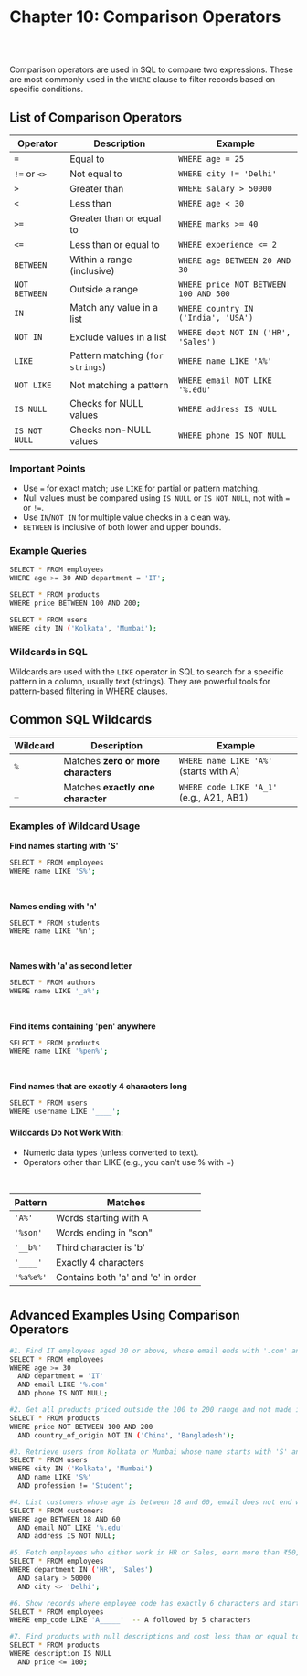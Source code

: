 #
# Chapter 10: Comparison Operators

<br>
<br>

Comparison operators are used in SQL to compare two expressions. These are most commonly used in the `WHERE` clause to filter records based on specific conditions.

## List of Comparison Operators
| Operator      | Description                    | Example                               |
| ------------- | ------------------------------ | ------------------------------------- |
| `=`           | Equal to                       | `WHERE age = 25`                      |
| `!=` or `<>`  | Not equal to                   | `WHERE city != 'Delhi'`               |
| `>`           | Greater than                   | `WHERE salary > 50000`                |
| `<`           | Less than                      | `WHERE age < 30`                      |
| `>=`          | Greater than or equal to       | `WHERE marks >= 40`                   |
| `<=`          | Less than or equal to          | `WHERE experience <= 2`               |
| `BETWEEN`     | Within a range (inclusive)     | `WHERE age BETWEEN 20 AND 30`         |
| `NOT BETWEEN` | Outside a range                | `WHERE price NOT BETWEEN 100 AND 500` |
| `IN`          | Match any value in a list      | `WHERE country IN ('India', 'USA')`   |
| `NOT IN`      | Exclude values in a list       | `WHERE dept NOT IN ('HR', 'Sales')`   |
| `LIKE`        | Pattern matching (`for strings`) | `WHERE name LIKE 'A%'`                |
| `NOT LIKE`    | Not matching a pattern         | `WHERE email NOT LIKE '%.edu'`        |
| `IS NULL`     | Checks for NULL values         | `WHERE address IS NULL`               |
| `IS NOT NULL` | Checks non-NULL values         | `WHERE phone IS NOT NULL`             |


### Important Points
- Use `=` for exact match; use `LIKE` for partial or pattern matching.
- Null values must be compared using `IS NULL` or `IS NOT NULL`, not with `=` or `!=`.
- Use `IN`/`NOT IN` for multiple value checks in a clean way.
- `BETWEEN` is inclusive of both lower and upper bounds.

### Example Queries
```bash
SELECT * FROM employees
WHERE age >= 30 AND department = 'IT';

SELECT * FROM products
WHERE price BETWEEN 100 AND 200;

SELECT * FROM users
WHERE city IN ('Kolkata', 'Mumbai');
```

### Wildcards in SQL
Wildcards are used with the `LIKE` operator in SQL to search for a specific pattern in a column, usually text (strings). They are powerful tools for pattern-based filtering in WHERE clauses.

## Common SQL Wildcards
| Wildcard         | Description                                                         | Example                                    |
| ---------------- | ------------------------------------------------------------------- | ------------------------------------------ |
| `%`              | Matches **zero or more characters**                                 | `WHERE name LIKE 'A%'` (starts with A)     |
| `_`              | Matches **exactly one character**                                   | `WHERE code LIKE 'A_1'` (e.g., A21, AB1)   |

### Examples of Wildcard Usage
**Find names starting with 'S'**
```bash
SELECT * FROM employees
WHERE name LIKE 'S%';
```
<br>

**Names ending with 'n'**
```
SELECT * FROM students
WHERE name LIKE '%n';
```
<br>

**Names with 'a' as second letter**
```bash
SELECT * FROM authors
WHERE name LIKE '_a%';
```
<br>

**Find items containing 'pen' anywhere**
```bash
SELECT * FROM products
WHERE name LIKE '%pen%';
```
<br>

**Find names that are exactly 4 characters long**
```bash
SELECT * FROM users
WHERE username LIKE '____';
```

#### Wildcards Do Not Work With:
- Numeric data types (unless converted to text).
- Operators other than LIKE (e.g., you can't use % with =)

<br>

| Pattern   | Matches                            |
| --------- | ---------------------------------- |
| `'A%'`    | Words starting with A              |
| `'%son'`  | Words ending in "son"              |
| `'__b%'`  | Third character is 'b'             |
| `'____'`  | Exactly 4 characters               |
| `'%a%e%'` | Contains both 'a' and 'e' in order |

#

## Advanced Examples Using Comparison Operators
```bash
#1. Find IT employees aged 30 or above, whose email ends with '.com' and have a non-null phone number 
SELECT * FROM employees
WHERE age >= 30
  AND department = 'IT'
  AND email LIKE '%.com'
  AND phone IS NOT NULL;

#2. Get all products priced outside the 100 to 200 range and not made in 'China' or 'Bangladesh'
SELECT * FROM products
WHERE price NOT BETWEEN 100 AND 200
  AND country_of_origin NOT IN ('China', 'Bangladesh');

#3. Retrieve users from Kolkata or Mumbai whose name starts with 'S' and who are not students
SELECT * FROM users
WHERE city IN ('Kolkata', 'Mumbai')
  AND name LIKE 'S%'
  AND profession != 'Student';

#4. List customers whose age is between 18 and 60, email does not end with '.edu', and address is provided
SELECT * FROM customers
WHERE age BETWEEN 18 AND 60
  AND email NOT LIKE '%.edu'
  AND address IS NOT NULL;

#5. Fetch employees who either work in HR or Sales, earn more than ₹50,000, and are not located in Delhi
SELECT * FROM employees
WHERE department IN ('HR', 'Sales')
  AND salary > 50000
  AND city <> 'Delhi';

#6. Show records where employee code has exactly 6 characters and starts with 'A'
SELECT * FROM employees
WHERE emp_code LIKE 'A_____'  -- A followed by 5 characters

#7. Find products with null descriptions and cost less than or equal to 100
SELECT * FROM products
WHERE description IS NULL
  AND price <= 100;
```




